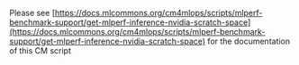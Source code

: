 Please see [https://docs.mlcommons.org/cm4mlops/scripts/mlperf-benchmark-support/get-mlperf-inference-nvidia-scratch-space](https://docs.mlcommons.org/cm4mlops/scripts/mlperf-benchmark-support/get-mlperf-inference-nvidia-scratch-space) for the documentation of this CM script

